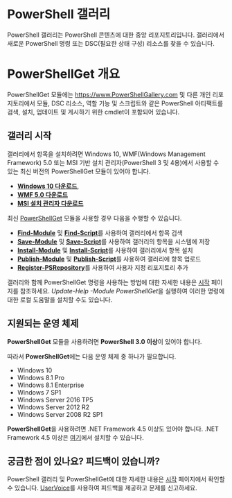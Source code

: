 # PowerShell 갤러리

PowerShell 갤러리는 PowerShell 콘텐츠에 대한 중앙 리포지토리입니다. 갤러리에서 새로운 PowerShell 명령 또는 DSC(필요한 상태 구성) 리소스를 찾을 수 있습니다.

# PowerShellGet 개요

PowerShellGet 모듈에는 https://www.PowerShellGallery.com 및 다른 개인 리포지토리에서 모듈, DSC 리소스, 역할 기능 및 스크립트와 같은 PowerShell 아티팩트를 검색, 설치, 업데이트 및 게시하기 위한 cmdlet이 포함되어 있습니다.

## 갤러리 시작

갤러리에서 항목을 설치하려면 Windows 10, WMF(Windows Management Framework) 5.0 또는 MSI 기반 설치 관리자(PowerShell 3 및 4용)에서 사용할 수 있는 최신 버전의 PowerShellGet 모듈이 있어야 합니다.

- [**Windows 10 다운로드**](http://go.microsoft.com/fwlink/?LinkID=624830&clcid=0x409),
- [**WMF 5.0 다운로드**](http://go.microsoft.com/fwlink/?LinkId=398175)
- [**MSI 설치 관리자 다운로드**](http://go.microsoft.com/fwlink/?LinkID=746217&clcid=0x409)

최신 [PowerShellGet](http://go.microsoft.com/fwlink/?LinkID=760387&clcid=0x409) 모듈을 사용할 경우 다음을 수행할 수 있습니다.

-   [**Find-Module**](http://go.microsoft.com/fwlink/?LinkID=760387&clcid=0x409) 및 [**Find-Script**](http://go.microsoft.com/fwlink/?LinkID=760387&clcid=0x409)를 사용하여 갤러리에서 항목 검색
-   [**Save-Module**](http://go.microsoft.com/fwlink/?LinkID=760387&clcid=0x409) 및 [**Save-Script**](http://go.microsoft.com/fwlink/?LinkID=760387&clcid=0x409)를 사용하여 갤러리의 항목을 시스템에 저장
-   [**Install-Module**](http://go.microsoft.com/fwlink/?LinkID=760387&clcid=0x409) 및 [**Install-Script**](http://go.microsoft.com/fwlink/?LinkID=760387&clcid=0x409)를 사용하여 갤러리에서 항목 설치
-   [**Publish-Module**](http://go.microsoft.com/fwlink/?LinkID=760387&clcid=0x409) 및 [**Publish-Script**](http://go.microsoft.com/fwlink/?LinkID=760387&clcid=0x409)를 사용하여 갤러리에 항목 업로드
-   [**Register-PSRepository**](http://go.microsoft.com/fwlink/?LinkID=760387&clcid=0x409)를 사용하여 사용자 지정 리포지토리 추가

갤러리와 함께 PowerShellGet 명령을 사용하는 방법에 대한 자세한 내용은 [시작](psgallery/psgallery_gettingstarted.md) 페이지를 참조하세요. *Update-Help -Module PowerShellGet*을 실행하여 이러한 명령에 대한 로컬 도움말을 설치할 수도 있습니다.

## 지원되는 운영 체제

**PowerShellGet** 모듈을 사용하려면 **PowerShell 3.0 이상**이 있어야 합니다.

따라서 **PowerShellGet**에는 다음 운영 체제 중 하나가 필요합니다.

- Windows 10
- Windows 8.1 Pro
- Windows 8.1 Enterprise
- Windows 7 SP1
- Windows Server 2016 TP5
- Windows Server 2012 R2
- Windows Server 2008 R2 SP1

**PowerShellGet**을 사용하려면 .NET Framework 4.5 이상도 있어야 합니다. .NET Framework 4.5 이상은 [여기](https://msdn.microsoft.com/en-us/library/5a4x27ek.aspx)에서 설치할 수 있습니다.


## 궁금한 점이 있나요? 피드백이 있습니까?

PowerShell 갤러리 및 PowerShellGet에 대한 자세한 내용은 [시작](psgallery/psgallery_gettingstarted.md) 페이지에서 확인할 수 있습니다. [UserVoice](http://windowsserver.uservoice.com/forums/301869-powershell)를 사용하여 피드백을 제공하고 문제를 신고하세요.



<!--HONumber=Aug16_HO3-->


